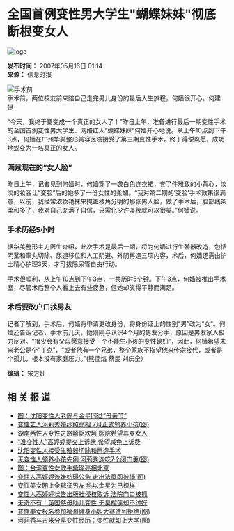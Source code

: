 # 全国首例变性男大学生"蝴蝶妹妹"彻底断根变女人

![logo](http://www.chinanews.com.cn/fileftp/2004-09-13/_1095043413_zxlogo.gif)

**发布时间：** 2007年05月16日 01:14  
**来源：** 信息时报  

![手术前](U12P4T8D935797F107DT20070516011429.JPG)  
手术前，两位校友前来陪自己走完男儿身份的最后人生旅程，何嫱很开心。何建 摄

“今天，我终于要变成一个真正的女人了！”昨日上午，准备进行最后一期变性手术的全国首例变性男大学生、网络红人“蝴蝶妹妹”何嫱开心地说。从上午10点到下午3点，何嫱在广州华美整形美容医院接受了第三期变性手术，终于得偿夙愿，成功地蜕变为一名真正的女人。

### 满意现在的“女人脸”

昨日上午，记者见到何嫱时，何嫱穿了一袭白色连衣裙，套了件雅致的小背心，淡淡的妆容让“变脸”后的她多了一份女性的柔媚。“我对第二期的‘变脸’手术效果很满意，以前，我经常浓妆艳抹来掩盖棱角分明的那张男人脸，做了手术后，脸部线条柔和多了，我对自己充满了自信，只需化少许淡妆就可以很美。”何嫱说。

### 手术历经5小时

据华美整形主刀医生介绍，此次手术是最后一期，将为何嫱进行生殖器改造，包括阴茎和睾丸切除、尿道移位和人工阴道、外阴再造三项内容，术后，何嫱还需由护士精心护理3天，才可拔除尿管自由行动。

手术很顺利，从上午10点到下午3点，一共历时5个钟。下午3点，何嫱被推出手术室，尽管术后整个人看上去有些疲惫，但她却笑得平静而满足。

### 术后要改户口找男友

记者了解到，手术后，何嫱将申请更改身份，将身份证上的性别“男”改为“女”。何嫱还告诉记者，手术前几天，她刚刚与认识4个月的男友分手，原因是男友家人极力反对。“很少会有父母愿意接受一个不能生小孩的变性媳妇”，因此，何嫱希望未来老公是个“丁克”，“或者他有一个兄弟，整个家族不指望他来传宗接代，或者是个孤儿，根本没有家庭压力。”(熊佳焰 蔡民 刘庆全）

**编辑：** 宋方灿

## 相 关 报 道

- [图：沈阳变性人老陈与金星同过“母亲节”](http://www.chinanews.com.cn/tp/news/2007/05-13/933868.shtml)
- [变性艺人河莉秀婚纱照亮相 7月正式领养小孩(图)](http://www.chinanews.com.cn/yl/mxzz/news/2007/04-28/926596.shtml)
- [湖南两性人变性之路崎岖坎坷 医院希望其变女人](http://www.chinanews.com.cn/sh/news/2007/04-26/924874.shtml)
- [“准变性人”高婷婷提交上诉状 希望减免上诉费](http://www.chinanews.com.cn/sh/news/2007/04-26/924754.shtml)
- [沈阳变性人接受生殖器切除和再造手术](http://www.chinanews.com.cn/tp/news/2007/04-26/924755.shtml)
- [无变性人领养小孩先例 河莉秀连吃7个闭门羹(图)](http://www.chinanews.com.cn/yl/mxzz/news/2007/04-25/923491.shtml)
- [图：台湾变性女歌手紫瑜亮相北京](http://www.chinanews.com.cn/tp/ylfs/news/2007/04-21/921117.shtml)
- [变性人高婷婷涉嫌妨碍公务 走出法庭即被捕(图)](http://www.chinanews.com.cn/sh/news/2007/04-17/917208.shtml)
- [变性美女网上全球征男友 称以金星为己榜样](http://www.chinanews.com.cn/sh/news/2007/04-17/917144.shtml)
- [变性人高婷婷状告出版社侵权败诉 法院门口被抓](http://www.chinanews.com.cn/sh/news/2007/04-16/916642.shtml)
- [无奇不有：英国慈母助儿变性 无臭榴莲却不讨好](http://www.chinanews.com.cn/gj/dqsj/news/2007/04-14/915525.shtml)
- [变性美女报名参加福州健身小姐大赛遭到拒绝(图)](http://www.chinanews.com.cn/yl/mxzz/news/2007/04-03/907098.shtml)
- [河莉秀与吉米分享变性经历：变性就如上大学(图)](http://www.chinanews.com.cn/yl/mxzz/news/2007/04-03/906431.shtml)